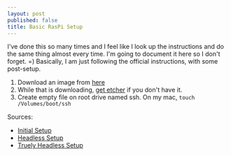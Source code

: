 ```yaml
---
layout: post
published: false
title: Basic RasPi Setup
---
```

I've done this so many times and I feel like I look up the instructions and do the same thing almost every time. I'm going to document it here so I don't forget. =) Basically, I am just following the official instructions, with some post-setup.

1. Download an image from [here](https://www.raspberrypi.org/downloads/)
1. While that is downloading, [get etcher](https://etcher.io/) if you don't have it.
1. Create empty file on root drive named ssh. On my mac, `touch /Volumes/boot/ssh`


Sources:
- [Initial Setup](https://www.raspberrypi.org/documentation/installation/installing-images/README.md)
- [Headless Setup](https://hackernoon.com/raspberry-pi-headless-install-462ccabd75d0)
- [Truely Headless Setup](https://caffinc.github.io/2016/12/raspberry-pi-3-headless/)
